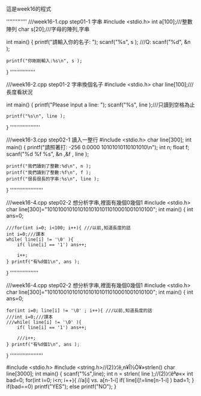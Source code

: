 這是week16的程式

'''''''''''''
///week16-1.cpp step01-1 字串
#include <stdio.h>
int a[100];///整數陣列
char s[20];///字母的陣列,字串

int main()
{
    printf("請輸入你的名子: ");
    scanf("%s", s );
    ///Q: scanf("%d", &n );

    printf("你剛剛輸入:%s\n", s );
}
''''''''''''''''

   
///week16-2.cpp step01-2 字串換個名子
#include <stdio.h>
char line[100];///長度看狀況

int main()
{
    printf("Please input a line: ");
    scanf("%s", line );///只讀到空格為止

    printf("%s\n", line );
}
'''''''''''''''''''

   
///week16-3.cpp step02-1 讀入一整行
#include <stdio.h>
char line[300];
int main()
{
    printf("請照著打: -256 0.0000 10101010110101010\n");
    int n;
    float f;
    scanf("%d %f %s", &n ,&f , line );

    printf("我們讀到了整數:%d\n", n );
    printf("我們讀到了整數:%f\n", f );
    printf("很長很長的字串:%s\n", line );
}
'''''''''''''''''''''

   
///week16-4.cpp step02-2 想分析字串,裡面有幾個0幾個1
#include <stdio.h>
char line[300]="10101001010101010101011010001001010100";
int main()
{
    int ans=0;

    ///for(int i=0; i<100; i++){ ///以前,知道長度的話
    int i=0;///課本
    while( line[i] != '\0' ){
        if( line[i] == '1') ans++;

        i++;
    } printf("有%d個1\n", ans );
}
''''''''''''''''''

   
///week16-4.cpp step02-2 想分析字串,裡面有幾個0幾個1
#include <stdio.h>
char line[300]="10101001010101010101011010001001010100";
int main()
{
    int ans=0;

    for(int i=0; line[i] != '\0' ; i++){ ///以前,知道長度的話
    ///int i=0;///課本
    ///while( line[i] != '\0' ){
        if( line[i] == '1') ans++;

        ///i++;
    } printf("有%d個1\n", ans );
}
'''''''''''''''''''''

   
#include <stdio.h>
#include <string.h>//(2)¦r¦ê,­n¥Î½Ò¥»strlen()
char line[3000];
int main()
{
	scanf("%s",line);
	int n = strlen( line );//(2)¦r¦êªø«×
	int bad=0;
	for(int i=0; i<n; i++){
		//a[i] vs. a[n-1-i]
		if( line[i]!=line[n-1-i] ) bad=1;
	}
	if(bad==0) printf("YES");
	else printf("NO");
}
